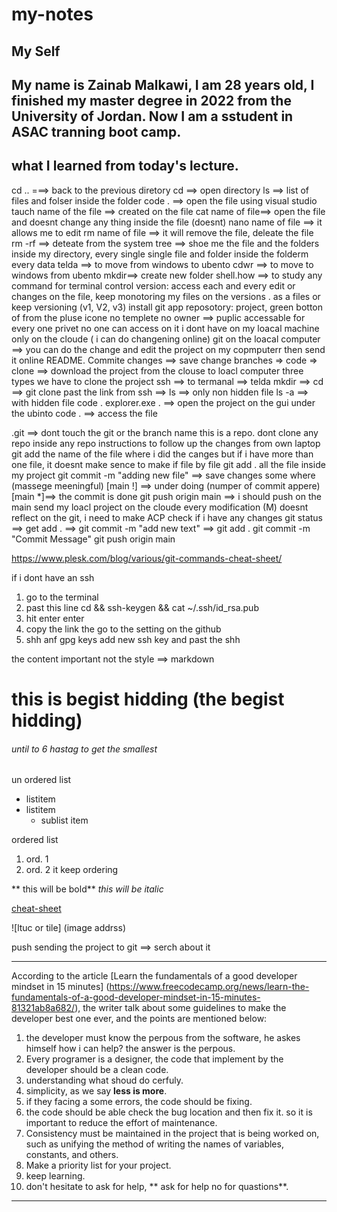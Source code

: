 # my-notes
## My Self 
My name is Zainab Malkawi, I am 28 years old, I finished my master degree in 2022 from the University of Jordan. Now I am a sstudent in ASAC tranning boot camp.
---
## what I learned from today's lecture.
cd .. ===> back to the previous diretory 
cd ==> open directory 
ls ==> list of files and folser inside the folder
code . ==> open the file using visual studio
tauch name of the file ==> created on the file 
cat name of file==> open the file and doesnt change any thing inside the file (doesnt)
nano  name of file ==> it allows me to edit 
rm name of file ==> it will remove the file, deleate the file
rm -rf ==> deteate from the system 
tree ==> shoe me the file and the folders inside my directory, every single single file and folder inside the folderm every data 
telda ==> to move from windows to ubento 
cdwr ==> to move to windows from ubento 
mkdir==> create new folder 
shell.how ==> to study any command for terminal
control version: 
access each and every edit or changes on the file, keep monotoring my files on the versions .
as a files or keep versioning  (v1, V2, v3)
install git app
reposotory:
project, green botton of from the pluse icone 
no templete 
no owner ==> 
puplic accessable for every one 
privet no one can access on it 
 i dont have on my loacal machine only on the cloude  ( i can do changening online) 
 git on the loacal computer ==> you can do the change and edit the project on my copmputerr then send it online 
 README.
 Commite changes ==> save change
 branches => 
 code => clone ==> download the project from the clouse to loacl computer 
 three types we have to clone the project 
 ssh ==> to termanal ==> telda 
 mkdir ==>
 cd ==>
 git clone past the link from ssh ==>
 ls ==> only non hidden file 
 ls -a ==> with hidden file 
 code . 
 explorer.exe . ==> open the project on the gui under the ubinto 
 code . ==> access the file 
 
 .git ==> dont touch the git 
or the branch name this is a repo.
 dont clone any repo inside any repo 
 instructions to follow up the changes from own laptop 
 git add the name of the file where i did the canges 
 but if i have more than one file, it doesnt make sence to make if file by file 
 git add . all the file inside my project 
 git commit -m "adding new file" ==> save changes some where (massege meeningful)
 [main !] ==> under doing (numper of commit appere) 
 [main *]==> the commit is done
 git push origin main ==> i should push on the main 
 send my loacl project on the cloude
 every modification (M) doesnt reflect on the git, i need to make ACP 
 check if i have any changes 
 git status ==> 
 get add . ==>
 git commit -m "add new text" ==>
 git add . git commit -m "Commit Message" git push origin main
 

 https://www.plesk.com/blog/various/git-commands-cheat-sheet/

 if i dont have an ssh 
 1. go to the terminal 
 2. past this line cd && ssh-keygen && cat ~/.ssh/id_rsa.pub
 3. hit enter enter 
 4. copy the link the go to the setting on the github 
 5. shh anf gpg keys 
 add new ssh key and past the shh 

 the content important not the style ==> markdown 
 # this is begist hidding (the begist hidding)
 ###### until to 6 hastag to get the smallest 
 
 un ordered list 
 - listitem 
 - listitem 
	- sublist item 
	
ordered list 
1. ord. 1
2. ord. 2
 it keep ordering 
 
 ** this will be bold**
 _this will be italic_
 
[cheat-sheet](https://www.shell.how/)

![ltuc or tile] (image addrss) 

 
 push sending the project to git ==> serch about it 

-----------------------------------------------------
 
According to the article [Learn the fundamentals of a good developer mindset in 15 minutes] (https://www.freecodecamp.org/news/learn-the-fundamentals-of-a-good-developer-mindset-in-15-minutes-81321ab8a682/), the writer talk about some guidelines to make the developer best one ever, and the points are mentioned below:
1. the developer must know the perpous from the software, he askes himself how i  can help? the answer is the perpous.
2. Every programer is a designer, the code that implement by the developer should be a clean code.
3. understanding what shoud do cerfuly.
4. simplicity, as we say **less is more**.
5. if they facing a some errors, the code should be fixing.
6. the code should be able check the bug location and then fix it. so it is important to reduce the effort of maintenance.
7. Consistency must be maintained in the project that is being worked on, such as unifying the method of writing the names of variables, constants, and others.
8. Make a priority list for your project. 
9. keep learning.
10. don't hesitate to ask for help, ** ask for help no for quastions**. 
---
